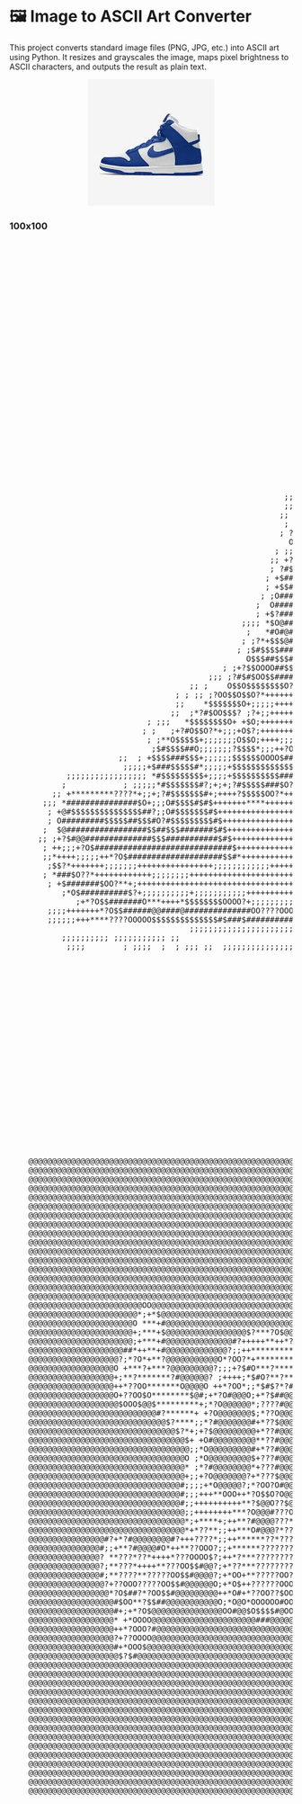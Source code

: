 # 🖼️ Image to ASCII Art Converter
This project converts standard image files (PNG, JPG, etc.) into ASCII art using Python. It resizes and grayscales the image, maps pixel brightness to ASCII characters, and outputs the result as plain text.

<div align="center">
<img src="ascii.png" width="225" height="225">
</div>

### 100x100
<pre>
                                                                                                    
                                                                                                    
                                                                                                    
                                                                                                    
                                                                                                    
                                                                                                    
                                                                                                    
                                                                                                    
                                                                                                    
                                                                                                    
                                                                                                    
                                                                                                    
                                                                                                    
                                                                                                    
                                                                                                    
                                                                                                    
                                                                                                    
                                                                                                    
                                                                                                    
                                                                                                    
                                                                                                    
                                                                                                    
                                                                                                    
                                                                                                    
                                                                                                    
                                                            ; ;; ;;                                 
                                                            ;;                                      
                                                            ; ;?*; ;                                
                                                          ;;;;O$+;  ;;                              
                                                          ;; ?#*;++;  ;                             
                                                         ;; +#O;;+++;  ;                            
                                                          ; O#+;+;;+*+; ;                           
                                                         ; ?#$*$#$*;+*+;;                           
                                                           O$?$#$$$O++*; ;                          
                                                        ; ;;*$$$$#$?;;+; ;                          
                                                       ;; +?$#####*;;;++;  ;                        
                                                       ; ?#$$####*;+++;;+;   ;                      
                                                      ; +$#######$*++++;;++;;                       
                                                      ; +$$########*+++++;;;;;;;                    
                                                     ; ;O###########?++++++;;;;;;;;;;   ;           
                                                    ;  O#############O+++++++;;;;;;;++;;;           
                                                    ; +$?#############O+++++++++;;;;;+;;;           
                                                 ;;;; *$O@#############$++++++++++++++;             
                                                  ;   *#O#@#############$++++++++++++*+?; ;         
                                                 ; ;?*+$$$@##############$*+++++++++*+*@+ ;         
                                                ; ;$#$$$$#################$*++++++++*+*#* ;         
                                                  O$$$##$$$##$$############$++++++++**+#* ;         
                                             ; ;+?$$OOOO##$$#O*#############$+++++++++*#* ;         
                                          ;;; ;?#$#$OO$$####$++?#############$+++++*?$#@? ;         
                                      ;; ;    O$$O$$$$$$$$O?++++O############@$+*?$##@@O; ;         
                                   ; ; ;; ;?OO$$O$$O?*++++++++++*$#################@#$?+ ;          
                                   ;;    *$$$$$$$O+;;;;;+++++++++?#################O*+++;           
                                  ;;  ;*?#$OO$$$? ;?+;;++++++++++*$###############O+++*+; ;         
                             ; ;;;   *$$$$$$$$O+ +$O;+++++++++++++?################$?+++;           
                            ; ;   ;+?#O$$O?*+;;;+O$?;+++++++++;+*?$$#################$O?+           
                             ; ;**O$$$$$+;;;;;;;O$$O;++++;;;+*O$###$####################$; ;        
                              ;$#$$$$##O;;;;;;;?$$$$*;;;++?O$######$#####################; ;        
                       ;;  ; +$$$$###$$$+;;;;;;$$$$$$OOOO$###$####$O$####################+  ;       
                        ;;;;;+$###$$$$$#*;;;;;+$$$$$$$$$$$$$###$O?*+$###################@*          
            ;;;;;;;;;;;;;;;;; *#$$$$$$$$$+;;;;+$$$$$$$$$$###$O?*++++O####################? ;        
           ;            ; ;;;;;*#$$$$$$$#?;+;+;?#$$$$$###$O?*+++++++?####################O ;;       
         ;; +*********????*+;;+;?#$$$$$$$#+;++++?$$$$$OO?*++++++++++*####################$ ;        
       ;;; *###############$O+;;;O#$$$$#$#$+++++++****++++++++++++++*####################$ ;        
        ; +@#$$$$$$$$$$$$$$$##?;;O#$$$$$$$#$++++++++++++++++++++++++*####################$  ;       
        ; O#########$$$$$##$$$#O?#$$$$$$$$$#$+++++++++++++++++++++++*####################O ;;       
       ;  $@#################$$##$$$#######$#$++++++++++++++++++++++*###################@? ;;       
      ;; ;+?$#@@##############$$$###########$#$+++++++++++++++++++++*##################$O* ;        
       ; ++;;;+?O$#############################$++++++++++++++++++++*#####$$$$OOOO??**++++;         
       ;;*++++;;;;;++*?O$####################$$#*++++++++++++++++++++++++++++++++;++++++++;         
        ;$$?*+++++++;;;;;;;++++++++++++++++;;;;;;;;;;;;+++++++++++++++++++++++++++++++++++; ;       
       ; *###$O??*++++++++++++;;;;;;;;++++++++++++++++++++++++++++++++++++++++++++++++++++; ;       
        ; +$#######$OO?**+;++++++++++++++++++++++++++++++++++++++++++++++++++++++++++++++;;         
           ;*O$##########$?+;;;;;;;;;;+;;;;;;;;;;;+++++++++++++++++++++++++++++++++;;;++*?? ;       
              ;+*?O$$#######O***++++*$$$$$$$$OOOO?+;;;;;;;;;;;;;;;;;+************??OO$$##@$  ;      
        ;;;;+++++++*?O$$######@@####@##############OO????OOOO???????#####################$* ;       
        ;;;;;;+++****????OOOOO$$$$$$$$$$$$$$#$###$##########@@@@@@@@##################$O?+; ;       
                                      ;;;;;;;;;;;;;;;;;;;;;;;;;;++++++++++++++++++++++;;;;;         
           ;;;;;;;;;; ;;;;;;;;;;; ;;                                                                
            ;;;;        ; ;;;;  ;  ; ;;; ;;  ;;;;;;;;;;;;;;;;;;; ;;;;;;;;;;;;;;;;;;;;;;;; ;;;       
                                                                                                    
                                                                                                    
                                                                                                    
                                                                                                    
                                                                                                    
                                                                                                    
                                                                                                    
                                                                                                    
                                                                                                    
                                                                                                    
                                                                                                    
                                                                                                    
                                                                                                    
                                                                                                    
                                                                                                    
                                                                                                    
                                                                                                    
                                                                                                    
                                                                                                    
                                                                                                    
                                                                                                    

</pre>


<pre>
    @@@@@@@@@@@@@@@@@@@@@@@@@@@@@@@@@@@@@@@@@@@@@@@@@@@@@@@@@@@@@@@@@@@@@@@@@@@@@@@@@@@@@@@@@@@@@@@@@@@@
    @@@@@@@@@@@@@@@@@@@@@@@@@@@@@@@@@@@@@@@@@@@@@@@@@@@@@@@@@@@@@@@@@@@@@@@@@@@@@@@@@@@@@@@@@@@@@@@@@@@@
    @@@@@@@@@@@@@@@@@@@@@@@@@@@@@@@@@@@@@@@@@@@@@@@@@@@@@@@@@@@@@@@@@@@@@@@@@@@@@@@@@@@@@@@@@@@@@@@@@@@@
    @@@@@@@@@@@@@@@@@@@@@@@@@@@@@@@@@@@@@@@@@@@@@@@@@@@@@@@@@@@@@@@@@@@@@@@@@@@@@@@@@@@@@@@@@@@@@@@@@@@@
    @@@@@@@@@@@@@@@@@@@@@@@@@@@@@@@@@@@@@@@@@@@@@@@@@@@@@@@@@@@@@@@@@@@@@@@@@@@@@@@@@@@@@@@@@@@@@@@@@@@@
    @@@@@@@@@@@@@@@@@@@@@@@@@@@@@@@@@@@@@@@@@@@@@@@@@@@@@@@@@@@@@@@@@@@@@@@@@@@@@@@@@@@@@@@@@@@@@@@@@@@@
    @@@@@@@@@@@@@@@@@@@@@@@@@@@@@@@@@@@@@@@@@@@@@@@@@@@@@@@@@@@@@@@@@@@@@@@@@@@@@@@@@@@@@@@@@@@@@@@@@@@@
    @@@@@@@@@@@@@@@@@@@@@@@@@@@@@@@@@@@@@@@@@@@@@@@@@@@@@@@@@@@@@@@@@@@@@@@@@@@@@@@@@@@@@@@@@@@@@@@@@@@@
    @@@@@@@@@@@@@@@@@@@@@@@@@@@@@@@@@@@@@@@@@@@@@@@@@@@@@@@@@@@@@@@@@@@@@@@@@@@@@@@@@@@@@@@@@@@@@@@@@@@@
    @@@@@@@@@@@@@@@@@@@@@@@@@@@@@@@@@@@@@@@@@@@@@@@@@@@@@@@@@@@@@@@@@@@@@@@@@@@@@@@@@@@@@@@@@@@@@@@@@@@@
    @@@@@@@@@@@@@@@@@@@@@@@@@@@@@@@@@@@@@@@@@@@@@@@@@@@@@@@@@@@@@@@@@@@@@@@@@@@@@@@@@@@@@@@@@@@@@@@@@@@@
    @@@@@@@@@@@@@@@@@@@@@@@@@@@@@@@@@@@@@@@@@@@@@@@@@@@@@@@@@@@@@@@@@@@@@@@@@@@@@@@@@@@@@@@@@@@@@@@@@@@@
    @@@@@@@@@@@@@@@@@@@@@@@@@@@@@@@@@@@@@@@@@@@@@@@@@@@@@@@@@@@@@@@@@@@@@@@@@@@@@@@@@@@@@@@@@@@@@@@@@@@@
    @@@@@@@@@@@@@@@@@@@@@@@@@@@@@@@@@@@@@@@@@@@@@@@@@@@@@@@@@@@@@@@@@@@@@@@@@@@@@@@@@@@@@@@@@@@@@@@@@@@@
    @@@@@@@@@@@@@@@@@@@@@@@@@@@@@@@@@@@@@@@@@@@@@@@@@@@@@@@@@@@@@@@@@@@@@@@@@@@@@@@@@@@@@@@@@@@@@@@@@@@@
    @@@@@@@@@@@@@@@@@@@@@@@@@@@@@@@@@@@@@@@@@@@@@@@@@@@@@@@@@@@@@@@@@@@@@@@@@@@@@@@@@@@@@@@@@@@@@@@@@@@@
    @@@@@@@@@@@@@@@@@@@@@@@@OO@@@@@@@@@@@@@@@@@@@@@@@@@@@@@@@@@@@@@@@@@@@@@@@@@@@$**?@@@@@@@@@@@@@@@@@@@
    @@@@@@@@@@@@@@@@@@@@@@@*;+*$@@@@@@@@@@@@@@@@@@@@@@@@@@@@@@@@@@@@@@@@@@@@@@@@*;+*+?@@@@@@@@@@@@@@@@@@
    @@@@@@@@@@@@@@@@@@@@@@O ***+#@@@@@@@@@@@@@@@@@@@@@@@@@@@@@@@@@@@@@@@@@@@@@@* ++**+#@@@@@@@@@@@@@@@@@
    @@@@@@@@@@@@@@@@@@@@@@+;***+$@@@@@@@@@@@@@@@@@$?***?O$@@@@@@@@@@@@@@@@@@@@@+;+*??+?@@@@@@@@@@@@@@@@@
    @@@@@@@@@@@@@@@@@@@@@@;+***+#@@@@@@@@@@@@@@#?+++++**++*?#@@@@@@@@@@@@@@@@@@+;+*??+*@@@@@@@@@@@@@@@@@
    @@@@@@@@@@@@@@@@@@@@##*++**+#@@@@@@@@@@@@@?;;++*********+?@@@@@@@@@@@@@@@@@*;+*??*?@@@@@@@@@@@@@@@@@
    @@@@@@@@@@@@@@@@@@@?;*?O*+**?@@@@@@@@@@@O*?OO?*+*********+*#@@@@@@@@@@@@@@O++**???$@@@@@@@@@@@@@@@@@
    @@@@@@@@@@@@@@@@@@O +***?+***?@@@@@@@@@?;;;+?$#O***?*******+O@@@@@@@@@@#?+++*?OOO?*O@@@@@@@@@@@@@@@@
    @@@@@@@@@@@@@@@@@@+;**?*******?#@@@@@@? ;++++;*$#O?**?**??**+O@@@@@@@$*++***?*???**+O@@@@@@@@@@@@@@@
    @@@@@@@@@@@@@@@@@@++*??OO*******O@@@@O ++*?OO*;;*$#$?*?#@@#$?+$@@@@O+++**??????***?*+@@@@@@@@@@@@@@@
    @@@@@@@@@@@@@@@@@@O+??OO$O********$@#;+*?O#@@@O;+*?$##@@@@###?+#@O+++**?????????????+$@@@@@@@@@@@@@@
    @@@@@@@@@@@@@@@@@@@$OOO$@@$*********+;*?O@@@@@@*;????#@@@@####?**+**??????OOOO$O????+?@@@@@@@@@@@@@@
    @@@@@@@@@@@@@@@@@@@@@@@@@@@#?******+ +?O@@@@@@@$;*??O@@@@@##$$$*+???OOOOOO$$###$???O*$@@@@@@@@@@@@@@
    @@@@@@@@@@@@@@@@@@@@@@@@@@@@@$?****;;*?#@@@@@@@#+*??$@@@@@###$$O+?OOO$$##@@@@@@O??O$$@@@@@@@@@@@@@@@
    @@@@@@@@@@@@@@@@@@@@@@@@@@@@@@@$?*+;+?$@@@@@@@@@+*??#@@@@@###$$$OO$$#@@@@@@@@@@@$$#@@@@@@@@@@@@@@@@@
    @@@@@@@@@@@@@@@@@@@@@@@@@@@@@@@@@$+ +O#@@@@@@@@@**??#@@@@@@##$$$?*#@@@@@@@@@@@@@@@@@@@@@@@@@@@@@@@@@
    @@@@@@@@@@@@@@@@@@@@@@@@@@@@@@@@@@;;*O@@@@@@@@@#+*??#@@@@@@###$$O+$@@@@@@@@@@@@@@@@@@@@@@@@@@@@@@@@@
    @@@@@@@@@@@@@@@@@@@@@@@@@@@@@@@@@O ;*O@@@@@@@@@$+???#@@@@@@@##$$O+?@@@@@@@@@@@@@@@@@@@@@@@@@@@@@@@@@
    @@@@@@@@@@@@@@@@@@@@@@@@@@@@@@@@@* ;*?#@@@@@@@@*+???#@@@@@@@##$$O+*@@@@@@@@@@@@@@@@@@@@@@@@@@@@@@@@@
    @@@@@@@@@@@@@@@@@@@@@@@@@@@@@@@@@+;;+?O@@@@@@@?+*???$@@@@@@@@##$O+*#@@@@@@@@@@@@@@@@@@@@@@@@@@@@@@@@
    @@@@@@@@@@@@@@@@@@@@@@@@@@@@@@@@#;;;;+*O@@@@@?;*?OO?O#@@@@@@@@##O+*#@@@@@@@@@@@@@@@@@@@@@@@@@@@@@@@@
    @@@@@@@@@@@@@@@@@@@@@@@@@@@@@@@@#;;;+++**OOO++*?O$$O?O@@@@@@@@##?**#@@@@@@@@@@@@@@@@@@@@@@@@@@@@@@@@
    @@@@@@@@@@@@@@@@@@@@@@@@@@@@@@@@#;;++++++++++**?$@@O??$@@@@@@@@$***#@@@@@@@@@@@@@@@@@@@@@@@@@@@@@@@@
    @@@@@@@@@@@@@@@@@@@@@@@@@@@@@@@@@;;++++++++***?O@@@#???O#@@@@@$****#@@@@@@@@@@@@@@@@@@@@@@@@@@@@@@@@
    @@@@@@@@@@@@@@@@@@@@@@@@@@@@@@@@@*;+****+;++**?#@@@@???***???????**#@@@@@@@@@@@@@@@@@@@@@@@@@@@@@@@@
    @@@@@@@@@@@@@@@@@@@@@@@@@@@@@@@@@*+*??**;;++***O#@@@?*??****?????**@@@@@@@@@@@@@@@@@@@@@@@@@@@@@@@@@
    @@@@@@@@@@@@@@@@#?+*?#@@@@@@@@#?+++????*;;++******??*???***?OOOO???@@@@@@@@@@@@@@@@@@@@@@@@@@@@@@@@@
    @@@@@@@@@@@@@@@#;;+**?#@@@@#O*++**??OOO?;;+******????????**?OOOOO?*O@@@@@@@@@@@@@@@@@@@@@@@@@@@@@@@@
    @@@@@@@@@@@@@@@? **???*??*++++*???OOOO$?;++*?***?????????**O$$$$OO?**O@@@@#OO$@@@@@@@@@@@@@@@@@@@@@@
    @@@@@@@@@@@@@@@?;**???*++++**???OO$$#@@?;+*??***?????????**$##$$$OO??**$@#?**+*#@@@@@@@@@@@@@@@@@@@@
    @@@@@@@@@@@@@@@#;**????**?????OO$$#@@@@?;+*OO+**?????OO???*#@###$OOO???*??????+*@@@@@@@@@@@@@@@@@@@@
    @@@@@@@@@@@@@@@@?+??OOO?????OO$$#@@@@@@O;+*O$++??????OOO???@@@@@#OOOOO??*?????**@@@@@@@@@@@@@@@@@@@@
    @@@@@@@@@@@@@@@@@*?O$##?*?OO$$#@@@@@@@@@++*O#+*??OO??$OO??$@@@@@@#OOOOO?O??????O@@@@@@@@@@@@@@@@@@@@
    @@@@@@@@@@@@@@@@@@#$OO**?$$##@@@@@@@@@@@O;*O@O*OOOOOO#OO?O@@@@@@@@#OO?O?O$OOOO?#@@@@@@@@@@@@@@@@@@@@
    @@@@@@@@@@@@@@@@@@#+;+*?O$@@@@@@@@@@@@@@@OO#@@$O$$$$#@OO$@@@@@@@@@@#?????O$$OO$@@@@@@@@@@@@@@@@@@@@@
    @@@@@@@@@@@@@@@@@@* +*OOOO@@@@@@@@@@@@@@@@@@@@@@###@@@@@@@@@@@@@@@@@#????**?$#@@@@@@@@@@@@@@@@@@@@@@
    @@@@@@@@@@@@@@@@@@++*?OOO?#@@@@@@@@@@@@@@@@@@@@@@@@@@@@@@@@@@@@@@@@@@O*???*+O@@@@@@@@@@@@@@@@@@@@@@@
    @@@@@@@@@@@@@@@@@@?+??OOOO@@@@@@@@@@@@@@@@@@@@@@@@@@@@@@@@@@@@@@@@@@@$+*???*?@@@@@@@@@@@@@@@@@@@@@@@
    @@@@@@@@@@@@@@@@@@#+*OOO$@@@@@@@@@@@@@@@@@@@@@@@@@@@@@@@@@@@@@@@@@@@@O+*???*$@@@@@@@@@@@@@@@@@@@@@@@
    @@@@@@@@@@@@@@@@@@@$?$#@@@@@@@@@@@@@@@@@@@@@@@@@@@@@@@@@@@@@@@@@@@@@@$**?O??@@@@@@@@@@@@@@@@@@@@@@@@
    @@@@@@@@@@@@@@@@@@@@@@@@@@@@@@@@@@@@@@@@@@@@@@@@@@@@@@@@@@@@@@@@@@@@@@$??O?$@@@@@@@@@@@@@@@@@@@@@@@@
    @@@@@@@@@@@@@@@@@@@@@@@@@@@@@@@@@@@@@@@@@@@@@@@@@@@@@@@@@@@@@@@@@@@@@@@#$##@@@@@@@@@@@@@@@@@@@@@@@@@
    @@@@@@@@@@@@@@@@@@@@@@@@@@@@@@@@@@@@@@@@@@@@@@@@@@@@@@@@@@@@@@@@@@@@@@@@@@@@@@@@@@@@@@@@@@@@@@@@@@@@
    @@@@@@@@@@@@@@@@@@@@@@@@@@@@@@@@@@@@@@@@@@@@@@@@@@@@@@@@@@@@@@@@@@@@@@@@@@@@@@@@@@@@@@@@@@@@@@@@@@@@
    @@@@@@@@@@@@@@@@@@@@@@@@@@@@@@@@@@@@@@@@@@@@@@@@@@@@@@@@@@@@@@@@@@@@@@@@@@@@@@@@@@@@@@@@@@@@@@@@@@@@
    @@@@@@@@@@@@@@@@@@@@@@@@@@@@@@@@@@@@@@@@@@@@@@@@@@@@@@@@@@@@@@@@@@@@@@@@@@@@@@@@@@@@@@@@@@@@@@@@@@@@
    @@@@@@@@@@@@@@@@@@@@@@@@@@@@@@@@@@@@@@@@@@@@@@@@@@@@@@@@@@@@@@@@@@@@@@@@@@@@@@@@@@@@@@@@@@@@@@@@@@@@
    @@@@@@@@@@@@@@@@@@@@@@@@@@@@@@@@@@@@@@@@@@@@@@@@@@@@@@@@@@@@@@@@@@@@@@@@@@@@@@@@@@@@@@@@@@@@@@@@@@@@
    @@@@@@@@@@@@@@@@@@@@@@@@@@@@@@@@@@@@@@@@@@@@@@@@@@@@@@@@@@@@@@@@@@@@@@@@@@@@@@@@@@@@@@@@@@@@@@@@@@@@
    @@@@@@@@@@@@@@@@@@@@@@@@@@@@@@@@@@@@@@@@@@@@@@@@@@@@@@@@@@@@@@@@@@@@@@@@@@@@@@@@@@@@@@@@@@@@@@@@@@@@
    @@@@@@@@@@@@@@@@@@@@@@@@@@@@@@@@@@@@@@@@@@@@@@@@@@@@@@@@@@@@@@@@@@@@@@@@@@@@@@@@@@@@@@@@@@@@@@@@@@@@
    @@@@@@@@@@@@@@@@@@@@@@@@@@@@@@@@@@@@@@@@@@@@@@@@@@@@@@@@@@@@@@@@@@@@@@@@@@@@@@@@@@@@@@@@@@@@@@@@@@@@
    @@@@@@@@@@@@@@@@@@@@@@@@@@@@@@@@@@@@@@@@@@@@@@@@@@@@@@@@@@@@@@@@@@@@@@@@@@@@@@@@@@@@@@@@@@@@@@@@@@@@
    @@@@@@@@@@@@@@@@@@@@@@@@@@@@@@@@@@@@@@@@@@@@@@@@@@@@@@@@@@@@@@@@@@@@@@@@@@@@@@@@@@@@@@@@@@@@@@@@@@@@
    @@@@@@@@@@@@@@@@@@@@@@@@@@@@@@@@@@@@@@@@@@@@@@@@@@@@@@@@@@@@@@@@@@@@@@@@@@@@@@@@@@@@@@@@@@@@@@@@@@@@
</pre>
